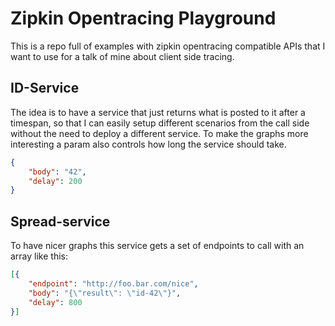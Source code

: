 # Zipkin Opentracing Playground

This is a repo full of examples with zipkin opentracing compatible APIs that I want
to use for a talk of mine about client side tracing.


## ID-Service

The idea is to have a service that just returns what is posted to it after a timespan,
so that I can easily setup different scenarios from the call side without the need to
deploy a different service. To make the graphs more interesting a param also controls
how long the service should take.

```json
{
    "body": "42",
    "delay": 200
}
```

## Spread-service

To have nicer graphs this service gets a set of endpoints to call with an array like this:


```json
[{
    "endpoint": "http://foo.bar.com/nice",
    "body": "{\"result\": \"id-42\"}",
    "delay": 800
}]
```


